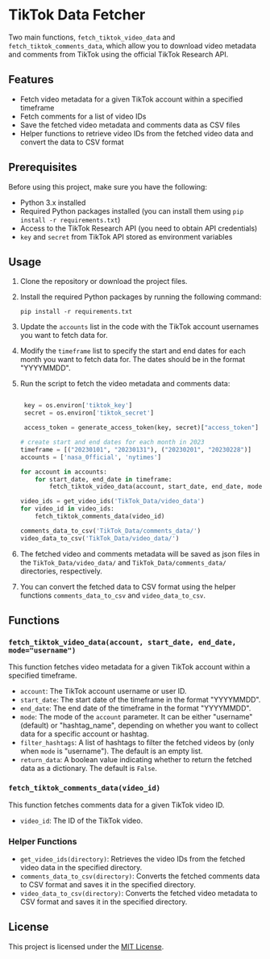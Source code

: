 # TikTok Data Fetcher

Two main functions, `fetch_tiktok_video_data` and `fetch_tiktok_comments_data`, which allow you to download video metadata and comments from TikTok using the official TikTok Research API.

## Features

- Fetch video metadata for a given TikTok account within a specified timeframe
- Fetch comments for a list of video IDs
- Save the fetched video metadata and comments data as CSV files
- Helper functions to retrieve video IDs from the fetched video data and convert the data to CSV format

## Prerequisites

Before using this project, make sure you have the following:

- Python 3.x installed
- Required Python packages installed (you can install them using `pip install -r requirements.txt`)
- Access to the TikTok Research API (you need to obtain API credentials)
- `key` and `secret` from TikTok API stored as environment variables

## Usage

1. Clone the repository or download the project files.

2. Install the required Python packages by running the following command:
   ```
   pip install -r requirements.txt
   ```

3. Update the `accounts` list in the code with the TikTok account usernames you want to fetch data for.

4. Modify the `timeframe` list to specify the start and end dates for each month you want to fetch data for. The dates should be in the format "YYYYMMDD".

5. Run the script to fetch the video metadata and comments data:
   ```python

    key = os.environ['tiktok_key']
    secret = os.environ['tiktok_secret']

    access_token = generate_access_token(key, secret)["access_token"]

   # create start and end dates for each month in 2023
   timeframe = [("20230101", "20230131"), ("20230201", "20230228")]
   accounts = ['nasa_0fficial', 'nytimes']

   for account in accounts:
       for start_date, end_date in timeframe:
           fetch_tiktok_video_data(account, start_date, end_date, mode="username")

   video_ids = get_video_ids('TikTok_Data/video_data')
   for video_id in video_ids:
       fetch_tiktok_comments_data(video_id)

   comments_data_to_csv('TikTok_Data/comments_data/')
   video_data_to_csv('TikTok_Data/video_data/')
   ```
6. The fetched video and comments metadata will be saved as json files in the `TikTok_Data/video_data/` and `TikTok_Data/comments_data/` directories, respectively.

7. You can convert the fetched data to CSV format using the helper functions `comments_data_to_csv` and `video_data_to_csv`.

## Functions

### `fetch_tiktok_video_data(account, start_date, end_date, mode="username")`

This function fetches video metadata for a given TikTok account within a specified timeframe.

- `account`: The TikTok account username or user ID.
- `start_date`: The start date of the timeframe in the format "YYYYMMDD".
- `end_date`: The end date of the timeframe in the format "YYYYMMDD".
- `mode`: The mode of the `account` parameter. It can be either "username" (default) or "hashtag_name", depending on whether you want to collect data for a specific account or hashtag.
- `filter_hashtags`: A list of hashtags to filter the fetched videos by (only when `mode` is "username"). The default is an empty list.
- `return_data`: A boolean value indicating whether to return the fetched data as a dictionary. The default is `False`.


### `fetch_tiktok_comments_data(video_id)`

This function fetches comments data for a given TikTok video ID.

- `video_id`: The ID of the TikTok video.

### Helper Functions

- `get_video_ids(directory)`: Retrieves the video IDs from the fetched video data in the specified directory.
- `comments_data_to_csv(directory)`: Converts the fetched comments data to CSV format and saves it in the specified directory.
- `video_data_to_csv(directory)`: Converts the fetched video metadata to CSV format and saves it in the specified directory.

## License

This project is licensed under the [MIT License](LICENSE).

